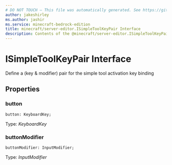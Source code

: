 ```yaml
---
# DO NOT TOUCH — This file was automatically generated. See https://github.com/mojang/minecraftapidocsgenerator to modify descriptions, examples, etc.
author: jakeshirley
ms.author: jashir
ms.service: minecraft-bedrock-edition
title: minecraft/server-editor.ISimpleToolKeyPair Interface
description: Contents of the @minecraft/server-editor.ISimpleToolKeyPair class.
---
```

# ISimpleToolKeyPair Interface

Define a (key & modifier) pair for the simple tool activation key binding

## Properties

### **button**
`button: KeyboardKey;`

Type: *KeyboardKey*

### **buttonModifier**
`buttonModifier: InputModifier;`

Type: *InputModifier*

